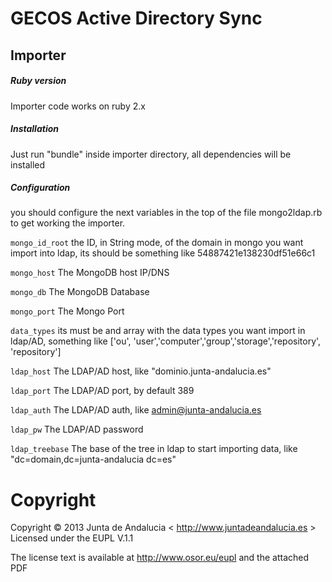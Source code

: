 GECOS Active Directory Sync
===========================

## Importer

##### Ruby version
Importer code works on ruby 2.x

##### Installation
Just run "bundle" inside importer directory, all dependencies will be installed

##### Configuration
you should configure the next variables in the top of the file mongo2ldap.rb to get working the importer.

``` mongo_id_root ``` the ID, in String mode, of the domain in mongo you want import into ldap, its should be something like 54887421e138230df51e66c1

``` mongo_host ```  The MongoDB host IP/DNS 

``` mongo_db ```  The MongoDB Database

``` mongo_port ``` The Mongo Port

``` data_types ``` its must be and array with the data types you want import in ldap/AD, something like  ['ou', 'user','computer','group','storage','repository', 'repository']

``` ldap_host ``` The LDAP/AD host, like "dominio.junta-andalucia.es"

``` ldap_port ``` The LDAP/AD port, by default 389

``` ldap_auth ``` The LDAP/AD auth, like admin@junta-andalucia.es

``` ldap_pw ``` The LDAP/AD password

``` ldap_treebase ``` The base of the tree in ldap to start importing data, like "dc=domain,dc=junta-andalucia  dc=es"



Copyright
================

Copyright © 2013 Junta de Andalucia < http://www.juntadeandalucia.es >
Licensed under the EUPL V.1.1

The license text is available at http://www.osor.eu/eupl and the attached PDF
